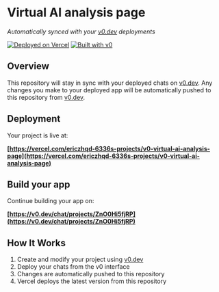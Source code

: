 # Virtual AI analysis page

*Automatically synced with your [v0.dev](https://v0.dev) deployments*

[![Deployed on Vercel](https://img.shields.io/badge/Deployed%20on-Vercel-black?style=for-the-badge&logo=vercel)](https://vercel.com/ericzhqd-6336s-projects/v0-virtual-ai-analysis-page)
[![Built with v0](https://img.shields.io/badge/Built%20with-v0.dev-black?style=for-the-badge)](https://v0.dev/chat/projects/ZnO0Hi5fjRP)

## Overview

This repository will stay in sync with your deployed chats on [v0.dev](https://v0.dev).
Any changes you make to your deployed app will be automatically pushed to this repository from [v0.dev](https://v0.dev).

## Deployment

Your project is live at:

**[https://vercel.com/ericzhqd-6336s-projects/v0-virtual-ai-analysis-page](https://vercel.com/ericzhqd-6336s-projects/v0-virtual-ai-analysis-page)**

## Build your app

Continue building your app on:

**[https://v0.dev/chat/projects/ZnO0Hi5fjRP](https://v0.dev/chat/projects/ZnO0Hi5fjRP)**

## How It Works

1. Create and modify your project using [v0.dev](https://v0.dev)
2. Deploy your chats from the v0 interface
3. Changes are automatically pushed to this repository
4. Vercel deploys the latest version from this repository